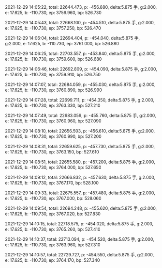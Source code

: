2021-12-29 14:05:22, total: 22644.473, p: -456.880, delta:5.875 手, g:2.000, e: 17.625, b: -110.730, ep: 3756.960, bp: 526.730

2021-12-29 14:05:43, total: 22668.100, p: -454.510, delta:5.875 手, g:2.000, e: 17.625, b: -110.730, ep: 3757.250, bp: 526.470

2021-12-29 14:06:04, total: 22694.404, p: -454.040, delta:5.875 手, g:2.000, e: 17.625, b: -110.730, ep: 3761.000, bp: 526.880

2021-12-29 14:06:25, total: 22703.557, p: -453.840, delta:5.875 手, g:2.000, e: 17.625, b: -110.730, ep: 3759.600, bp: 526.680

2021-12-29 14:06:46, total: 22692.809, p: -454.090, delta:5.875 手, g:2.000, e: 17.625, b: -110.730, ep: 3759.910, bp: 526.750

2021-12-29 14:07:07, total: 22684.059, p: -455.030, delta:5.875 手, g:2.000, e: 17.625, b: -110.730, ep: 3760.890, bp: 526.990

2021-12-29 14:07:28, total: 22699.711, p: -454.350, delta:5.875 手, g:2.000, e: 17.625, b: -110.730, ep: 3763.330, bp: 527.210

2021-12-29 14:07:49, total: 22683.059, p: -455.760, delta:5.875 手, g:2.000, e: 17.625, b: -110.730, ep: 3760.960, bp: 527.090

2021-12-29 14:08:10, total: 22656.503, p: -456.610, delta:5.875 手, g:2.000, e: 17.625, b: -110.730, ep: 3760.990, bp: 527.200

2021-12-29 14:08:31, total: 22659.625, p: -457.730, delta:5.875 手, g:2.000, e: 17.625, b: -110.730, ep: 3763.150, bp: 527.610

2021-12-29 14:08:51, total: 22655.580, p: -457.200, delta:5.875 手, g:2.000, e: 17.625, b: -110.730, ep: 3764.000, bp: 527.650

2021-12-29 14:09:12, total: 22666.832, p: -457.630, delta:5.875 手, g:2.000, e: 17.625, b: -110.730, ep: 3767.170, bp: 528.100

2021-12-29 14:09:33, total: 22675.557, p: -457.480, delta:5.875 手, g:2.000, e: 17.625, b: -110.730, ep: 3767.000, bp: 528.060

2021-12-29 14:09:54, total: 22694.248, p: -455.620, delta:5.875 手, g:2.000, e: 17.625, b: -110.730, ep: 3767.020, bp: 527.830

2021-12-29 14:10:15, total: 22718.575, p: -454.020, delta:5.875 手, g:2.000, e: 17.625, b: -110.730, ep: 3765.260, bp: 527.410

2021-12-29 14:10:37, total: 22713.094, p: -454.520, delta:5.875 手, g:2.000, e: 17.625, b: -110.730, ep: 3763.960, bp: 527.310

2021-12-29 14:10:57, total: 22729.727, p: -454.550, delta:5.875 手, g:2.000, e: 17.625, b: -110.730, ep: 3764.170, bp: 527.340